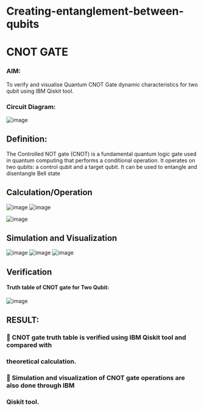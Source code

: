 # Creating-entanglement-between-qubits
# CNOT GATE


### AIM:


  To verify and visualise Quantum CNOT Gate dynamic characteristics for two qubit using
  IBM Qiskit tool.
  
### Circuit Diagram:
                      
  ![image](https://github.com/user-attachments/assets/0c381c5b-57b3-4871-b900-f0dd4ba423d1)


              
## Definition:

  The Controlled NOT gate (CNOT) is a fundamental quantum logic gate used in quantum
  computing that performs a conditional operation. It operates on two qubits: a control qubit
  and a target qubit. It can be used to entangle and disentangle Bell state

  
## Calculation/Operation
   ![image](https://github.com/user-attachments/assets/2e65ebd9-c707-482d-8403-42cb0b87044e)
   ![image](https://github.com/user-attachments/assets/ed13a79a-1202-43b5-9890-9ea49fa172a4)
   
   ![image](https://github.com/user-attachments/assets/7df6fcd4-cd00-412f-96cd-4c21f294ce3a)



          
## Simulation and Visualization
  ![image](https://github.com/user-attachments/assets/01afe89a-a751-41d8-8d61-a34806102b69)
  ![image](https://github.com/user-attachments/assets/0c1d9725-5b26-45d1-a5f7-ad5b431ff917)
  ![image](https://github.com/user-attachments/assets/a9bfd46f-7fba-4fce-b2ba-0c7326dd9380)

        
## Verification
#### Truth table of CNOT gate for Two Qubit:


  ![image](https://github.com/user-attachments/assets/7251847c-0f0b-49a4-9296-f46f8009a05f)

## RESULT:

###   CNOT gate truth table is verified using IBM Qiskit tool and compared with
###    theoretical calculation.
###   Simulation and visualization of CNOT gate operations are also done through IBM
###    Qiskit tool.
